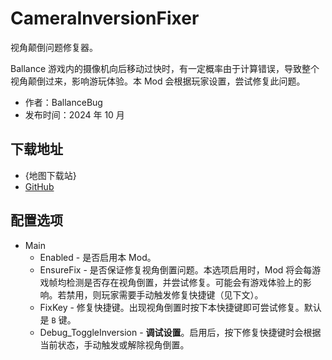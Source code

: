 # CameraInversionFixer

视角颠倒问题修复器。

Ballance 游戏内的摄像机向后移动过快时，有一定概率由于计算错误，导致整个视角颠倒过来，影响游玩体验。本 Mod 会根据玩家设置，尝试修复此问题。

- 作者：BallanceBug
- 发布时间：2024 年 10 月

## 下载地址

- {地图下载站}
- [GitHub](https://github.com/Xenapte/MyBMLMods)

## 配置选项

- Main
  * Enabled - 是否启用本 Mod。
  * EnsureFix - 是否保证修复视角倒置问题。本选项启用时，Mod 将会每游戏帧均检测是否存在视角倒置，并尝试修复。可能会有游戏体验上的影响。若禁用，则玩家需要手动触发修复快捷键（见下文）。
  * FixKey - 修复快捷键。出现视角倒置时按下本快捷键即可尝试修复。默认是 `B` 键。
  * Debug_ToggleInversion - **调试设置**。启用后，按下修复快捷键时会根据当前状态，手动触发或解除视角倒置。
